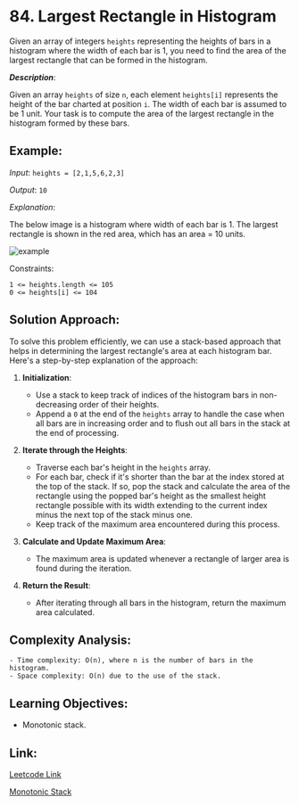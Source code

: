 # 84. Largest Rectangle in Histogram

Given an array of integers `heights` representing the heights of bars in a histogram where the width of each bar is 1, you need to find the area of the largest rectangle that can be formed in the histogram.

**_Description_**:

Given an array `heights` of size `n`, each element `heights[i]` represents the height of the bar charted at position `i`. The width of each bar is assumed to be 1 unit. Your task is to compute the area of the largest rectangle in the histogram formed by these bars.

## Example:

_Input_: `heights = [2,1,5,6,2,3]`

_Output_: `10`

_Explanation_: 

The below image is a histogram where width of each bar is 1.
The largest rectangle is shown in the red area, which has an area = 10 units.

![example ](https://assets.leetcode.com/uploads/2021/01/04/histogram.jpg)

Constraints:

    1 <= heights.length <= 105
    0 <= heights[i] <= 104


## Solution Approach:
To solve this problem efficiently, we can use a stack-based approach that helps in determining the largest rectangle's area at each histogram bar. Here's a step-by-step explanation of the approach:

1. **Initialization**:
   - Use a stack to keep track of indices of the histogram bars in non-decreasing order of their heights.
   - Append a `0` at the end of the `heights` array to handle the case when all bars are in increasing order and to flush out all bars in the stack at the end of processing.

2. **Iterate through the Heights**:
   - Traverse each bar's height in the `heights` array.
   - For each bar, check if it's shorter than the bar at the index stored at the top of the stack. If so, pop the stack and calculate the area of the rectangle using the popped bar's height as the smallest height rectangle possible with its width extending to the current index minus the next top of the stack minus one.
   - Keep track of the maximum area encountered during this process.

3. **Calculate and Update Maximum Area**:
   - The maximum area is updated whenever a rectangle of larger area is found during the iteration.

4. **Return the Result**:
   - After iterating through all bars in the histogram, return the maximum area calculated.

## Complexity Analysis:
    - Time complexity: O(n), where n is the number of bars in the histogram.
    - Space complexity: O(n) due to the use of the stack.

## Learning Objectives:
   - Monotonic stack.

## Link:

[Leetcode Link](https://leetcode.com/problems/largest-rectangle-in-histogram/description/)

[Monotonic Stack](https://en.wikipedia.org/wiki/Monotone_priority_queue)
